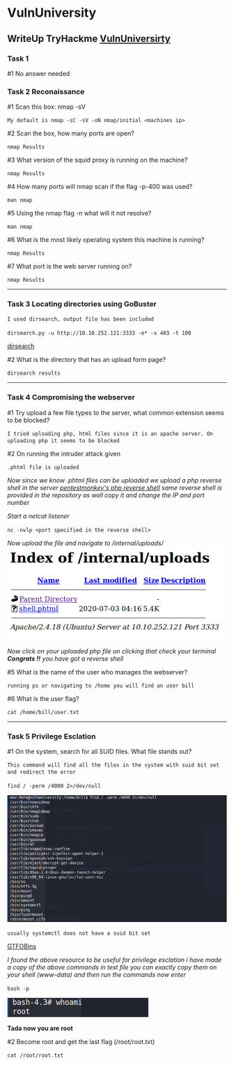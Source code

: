 # VulnUniversity
## WriteUp TryHackme [VulnUniversirty](https://tryhackme.com/room/vulnversity)



### Task 1 

#1 No answer needed

### Task 2 Reconaissance

#1 Scan this box: nmap -sV <machines ip>
``` 
My default is nmap -sC -sV -oN nmap/initial <machines ip>
``` 

#2 Scan the box, how many ports are open?
```
nmap Results
```
#3 What version of the squid proxy is running on the machine?
```
nmap Results
```
#4 How many ports will nmap scan if the flag -p-400 was used?
```
man nmap
```
#5 Using the nmap flag -n what will it not resolve?
```
man nmap
```
#6 What is the most likely operating system this machine is running?
```
nmap Results
```
#7 What port is the web server running on?
```
nmap Results
```
*******************

### Task 3 Locating directories using GoBuster
```
I used dirsearch, output file has been included

dirsearch.py -u http://10.10.252.121:3333 -e* -x 403 -t 100
```
[dirsearch](https://github.com/maurosoria/dirsearch)

#2 What is the directory that has an upload form page?
```
dirsearch results
```
*****************
### Task 4 Compromising the webserver

#1  Try upload a few file types to the server, what common extension seems to be blocked? 
```
I tried uploading php, html files since it is an apache server. On uploading php it seems to be blocked
```

#2 On running the intruder attack given
```
.phtml file is uploaded
```

*Now since we know .phtml files can be uploaded
we upload a php reverse shell in the server
[pentestmonkey's php reverse shell](https://github.com/pentestmonkey/php-reverse-shell)
same reverse shell is provided in the repository as well copy it and change the IP and port number*

*Start a netcat listener*

`nc -nvlp <port specified in the reverse shell>` 

*Now upload the file and navigate to /internal/uploads/* 
![](./images/directory.png)

*Now click on your uploaded php file on clicking that check your terminal **Congrats !!** you have got a reverse shell*

#5 What is the name of the user who manages the webserver?
```
running ps or navigating to /home you will find an user bill
```
#6 What is the user flag?
```
cat /home/bill/user.txt
```
*************
### Task 5 Privilege Esclation
#1 On the system, search for all SUID files. What file stands out?
```
This command will find all the files in the system with suid bit set and redirect the error

find / -perm /4000 2>/dev/null
```
![](./images/find.png)

```
usually systemctl does not have a suid bit set
```

[GTFOBins](https://gtfobins.github.io/gtfobins/systemctl/)

*I found the above resource to be useful for privilege esclation i have made a copy of the above commands in test file you can exactly copy them on your shell (www-data) and then run the commands now enter*

`bash -p`

![](./images/bash.png)

**Tada now you are root**

#2 Become root and get the last flag (/root/root.txt)
```
cat /root/root.txt
```











